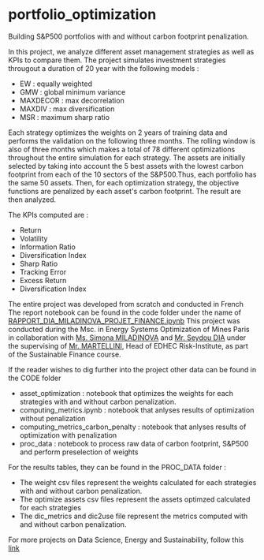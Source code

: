 # portfolio_optimization

Building S&P500 portfolios with and without carbon footprint penalization. 

In this project, we analyze different asset management strategies as well as KPIs to compare them. The project simulates investment strategies througout a duration of 20 year with the following models : 
- EW : equally weighted
- GMW : global minimum variance
- MAXDECOR : max decorrelation
- MAXDIV : max diversification
- MSR : maximum sharp ratio

Each strategy optimizes the weights on 2 years of training data and performs the validation on the following three months. The rolling window is also of three months which makes a total of 78 different optimizations throughout the entire simulation for each strategy. 
The assets are initially selected by taking into account the 5 best assets with the lowest carbon footprint from each of the 10 sectors of the S&P500.Thus, each portfolio has the same 50 assets. 
Then, for each optimization strategy, the objective functions are penalized by each asset's carbon footprint. The result are then analyzed. 

The KPIs computed are : 

- Return
- Volatility
- Information Ratio
- Diversification Index
- Sharp Ratio
- Tracking Error
- Excess Return
- Diversification Index

The entire project was developed from scratch and conducted in French The report notebook can be found in the code folder under the name of [RAPPORT_DIA_MILADINOVA_PROJET_FINANCE.ipynb](https://github.com/seydoudia/portfolio_optimization/blob/main/CODE/RAPPORT_DIA_MILADINOVA_PROJET_FINANCE.ipynb)
This project was conducted during the Msc. in Energy Systems Optimization of Mines Paris in collaboration with [Ms. Simona MILADINOVA](https://www.linkedin.com/in/simona-miladinova-839b8a17a/) and [Mr. Seydou DIA](https://seydoudia.github.io/Data-Science-portfolio/) under the supervising of [Mr. MARTELLINI](https://www.edhec.edu/fr/corps-professoral-et-chercheurs/martellini-lionel-phd), Head of  EDHEC Risk-Institute, as part of the Sustainable Finance course. 

If the reader wishes to dig further into the project other data can be found in the CODE folder

- asset_optimization : notebook that optimizes the weights for each strategies with and without carbon penalization.
- computing_metrics.ipynb : notebook that anlyses results of optimization without penalization
- computing_metrics_carbon_penalty : notebook that anlyses results of optimization with penalization
- proc_data : notebook to process raw data of carbon footprint, S&P500 and perform preselection of weights

For the results tables, they can be found in the PROC_DATA folder : 

- The weight csv files represent the weights calculated for each strategies with and without carbon penalization.
- The optimize assets csv files represent the assets optimzed calculated for each strategies 
- The dic_metrics and dic2use file represent the metrics computed with and without carbon penalization.


For more projects on Data Science, Energy and Sustainability, follow this [link](https://seydoudia.github.io/Data-Science-portfolio/)
